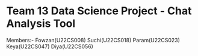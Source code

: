 # Team 13 Data Science Project - Chat Analysis Tool

Members:- 
Fowzan(U22CS008)
Suchi(U22CS018)
Param(U22CS023)
Keya(U22CS047)
Diya(U22CS056)

